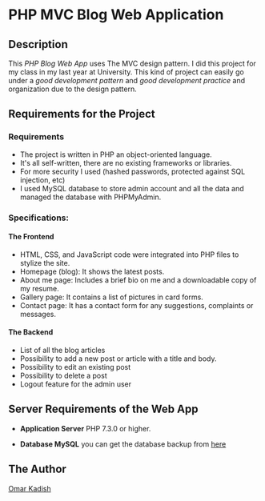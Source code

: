 # PHP MVC Blog Web Application


## Description

This *PHP Blog Web App* uses The MVC design pattern. I did this project for my class in my last year at University.
This kind of project can easily go under a *good development pattern* and *good development practice* and organization due to the design pattern.

## Requirements for the Project

### Requirements

* The project is written in PHP an object-oriented language.
* It's all self-written, there are no existing frameworks or libraries.
* For more security I used (hashed passwords, protected against SQL injection, etc)
* I used MySQL database to store admin account and all the data and managed the database with PHPMyAdmin.

### Specifications:

#### The Frontend

* HTML, CSS, and JavaScript code were integrated into PHP files to stylize the site.
* Homepage (blog): It shows the latest posts.
* About me page: Includes a brief bio on me and a downloadable copy of my resume.
* Gallery page: It contains a list of pictures in card forms.
* Contact page: It has a contact form for any suggestions, complaints or messages.

#### The Backend

* List of all the blog articles
* Possibility to add a new post or article with a title and body.
* Possibility to edit an existing post
* Possibility to delete a post
* Logout feature for the admin user

## Server Requirements of the Web App

* **Application Server** PHP 7.3.0 or higher.

* **Database MySQL** you can get the database backup from [here](https://drive.google.com/file/d/15MABxlEhGpaAJREPTE6Z11-f1GBp62K7/view?usp=sharing)


## The Author

[Omar Kadish](https://omarkadish.com/)
